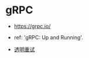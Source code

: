 # gRPC
* https://grpc.io/

- ref: 'gRPC: Up and Running'.

- [透明重试](https://github.com/grpc/proposal/blob/master/A6-client-retries.md#transparent-retries)

